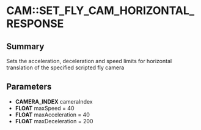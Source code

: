 # CAM::SET_FLY_CAM_HORIZONTAL_RESPONSE

## Summary
Sets the acceleration, deceleration and speed limits for horizontal translation of the specified scripted fly camera

## Parameters
* **CAMERA_INDEX** cameraIndex
* **FLOAT** maxSpeed = 40
* **FLOAT** maxAcceleration = 40
* **FLOAT** maxDeceleration = 200